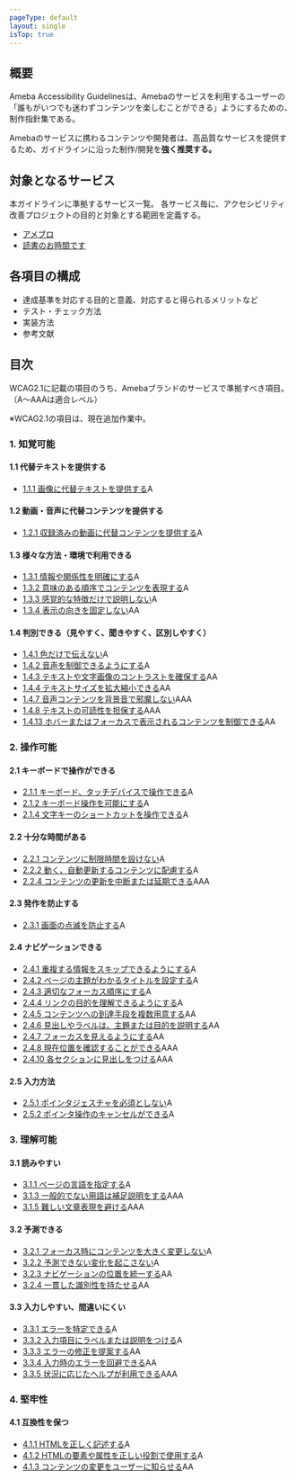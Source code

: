 ```yaml
---
pageType: default
layout: single
isTop: true
---
```


## 概要

Ameba Accessibility Guidelinesは、Amebaのサービスを利用するユーザーの「誰もがいつでも迷わずコンテンツを楽しむことができる」ようにするための、制作指針集である。

Amebaのサービスに携わるコンテンツや開発者は、高品質なサービスを提供するため、ガイドラインに沿った制作/開発を**強く推奨する。**

## 対象となるサービス

本ガイドラインに準拠するサービス一覧。
各サービス毎に、アクセシビリティ改善プロジェクトの目的と対象とする範囲を定義する。

- [アメブロ](/a11y-guidelines/services#アメブロ)
- [読書のお時間です](/a11y-guidelines/services#読書のお時間です)

## 各項目の構成

- 達成基準を対応する目的と意義、対応すると得られるメリットなど
- テスト・チェック方法
- 実装方法
- 参考文献

## 目次

WCAG2.1に記載の項目のうち、Amebaブランドのサービスで準拠すべき項目。（A〜AAAは適合レベル）

※WCAG2.1の項目は、現在追加作業中。

### 1. 知覚可能

#### 1.1 代替テキストを提供する

- [1.1.1 画像に代替テキストを提供する](/a11y-guidelines/1/1/1)<span class="Label">A</span>

#### 1.2 動画・音声に代替コンテンツを提供する

- [1.2.1 収録済みの動画に代替コンテンツを提供する](/a11y-guidelines/1/2/1)<span class="Label">A</span>

#### 1.3 様々な方法・環境で利用できる

- [1.3.1 情報や関係性を明確にする](/a11y-guidelines/1/3/1)<span class="Label">A</span>
- [1.3.2 意味のある順序でコンテンツを表現する](/a11y-guidelines/1/3/2)<span class="Label">A</span>
- [1.3.3 感覚的な特徴だけで説明しない](/a11y-guidelines/1/3/3)<span class="Label">A</span>
- [1.3.4 表示の向きを固定しない](/a11y-guidelines/1/3/4)<span class="Label">AA</span>

#### 1.4 判別できる（見やすく、聞きやすく、区別しやすく）

- [1.4.1 色だけで伝えない](/a11y-guidelines/1/4/1)<span class="Label">A</span>
- [1.4.2 音声を制御できるようにする](/a11y-guidelines/1/4/2)<span class="Label">A</span>
- [1.4.3 テキストや文字画像のコントラストを確保する](/a11y-guidelines/1/4/3)<span class="Label">AA</span>
- [1.4.4 テキストサイズを拡大縮小できる](/a11y-guidelines/1/4/4)<span class="Label">AA</span>
- [1.4.7 音声コンテンツを背景音で邪魔しない](/a11y-guidelines/1/4/7)<span class="Label">AAA</span>
- [1.4.8 テキストの可読性を担保する](/a11y-guidelines/1/4/8)<span class="Label">AAA</span>
- [1.4.13 ホバーまたはフォーカスで表示されるコンテンツを制御できる](/a11y-guidelines/1/4/13)<span class="Label">AA</span>

### 2. 操作可能

#### 2.1 キーボードで操作ができる

- [2.1.1 キーボード、タッチデバイスで操作できる](/a11y-guidelines/2/1/1)<span class="Label">A</span>
- [2.1.2 キーボード操作を可能にする](/a11y-guidelines/2/1/2)<span class="Label">A</span>
- [2.1.4 文字キーのショートカットを操作できる](/a11y-guidelines/2/1/4)<span class="Label">A</span>

#### 2.2 十分な時間がある

- [2.2.1 コンテンツに制限時間を設けない](/a11y-guidelines/2/2/1)<span class="Label">A</span>
- [2.2.2 動く、自動更新するコンテンツに配慮する](/a11y-guidelines/2/2/2)<span class="Label">A</span>
- [2.2.4 コンテンツの更新を中断または延期できる](/a11y-guidelines/2/2/4)<span class="Label">AAA</span>

#### 2.3 発作を防止する

- [2.3.1 画面の点滅を防止する](/a11y-guidelines/2/3/1)<span class="Label">A</span>

#### 2.4 ナビゲーションできる

- [2.4.1 重複する情報をスキップできるようにする](/a11y-guidelines/2/4/1)<span class="Label">A</span>
- [2.4.2 ページの主題がわかるタイトルを設定する](/a11y-guidelines/2/4/2)<span class="Label">A</span>
- [2.4.3 適切なフォーカス順序にする](/a11y-guidelines/2/4/3)<span class="Label">A</span>
- [2.4.4 リンクの目的を理解できるようにする](/a11y-guidelines/2/4/4)<span class="Label">A</span>
- [2.4.5 コンテンツへの到達手段を複数用意する](/a11y-guidelines/2/4/5)<span class="Label">AA</span>
- [2.4.6 見出しやラベルは、主題または目的を説明する](/a11y-guidelines/2/4/6)<span class="Label">AA</span>
- [2.4.7 フォーカスを見えるようにする](/a11y-guidelines/2/4/7)<span class="Label">AA</span>
- [2.4.8 現在位置を確認することができる](/a11y-guidelines/2/4/8)<span class="Label">AAA</span>
- [2.4.10 各セクションに見出しをつける](/a11y-guidelines/2/4/10)<span class="Label">AAA</span>

#### 2.5 入力方法
- [2.5.1 ポインタジェスチャを必須としない](/a11y-guidelines/2/5/1)<span class="Label">A</span>
- [2.5.2 ポインタ操作のキャンセルができる](/a11y-guidelines/2/5/2)<span class="Label">A</span>

### 3. 理解可能

#### 3.1 読みやすい

- [3.1.1 ページの言語を指定する](/a11y-guidelines/3/1/1)<span class="Label">A</span>
- [3.1.3 一般的でない用語は補足説明をする](/a11y-guidelines/3/1/3)<span class="Label">AAA</span>
- [3.1.5 難しい文章表現を避ける](/a11y-guidelines/3/1/5)<span class="Label">AAA</span>

#### 3.2 予測できる

- [3.2.1 フォーカス時にコンテンツを大きく変更しない](/a11y-guidelines/3/2/1)<span class="Label">A</span>
- [3.2.2 予測できない変化を起こさない](/a11y-guidelines/3/2/2)<span class="Label">A</span>
- [3.2.3 ナビゲーションの位置を統一する](/a11y-guidelines/3/2/3)<span class="Label">AA</span>
- [3.2.4 一貫した識別性を持たせる](/a11y-guidelines/3/2/4)<span class="Label">AA</span>

#### 3.3 入力しやすい、間違いにくい

- [3.3.1 エラーを特定できる](/a11y-guidelines/3/3/1)<span class="Label">A</span>
- [3.3.2 入力項目にラベルまたは説明をつける](/a11y-guidelines/3/3/2)<span class="Label">A</span>
- [3.3.3 エラーの修正を提案する](/a11y-guidelines/3/3/3)<span class="Label">AA</span>
- [3.3.4 入力時のエラーを回避できる](/a11y-guidelines/3/3/4)<span class="Label">AA</span>
- [3.3.5 状況に応じたヘルプが利用できる](/a11y-guidelines/3/3/5)<span class="Label">AAA</span>

### 4. 堅牢性

#### 4.1 互換性を保つ

- [4.1.1 HTMLを正しく記述する](/a11y-guidelines/4/1/1)<span class="Label">A</span>
- [4.1.2 HTMLの要素や属性を正しい役割で使用する](/a11y-guidelines/4/1/2)<span class="Label">A</span>
- [4.1.3 コンテンツの変更をユーザーに知らせる](/a11y-guidelines/4/1/3)<span class="Label">AA</span>
